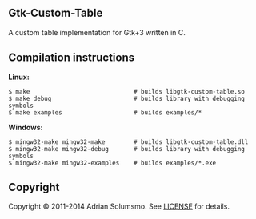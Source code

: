 ## Gtk-Custom-Table

A custom table implementation for Gtk+3 written in C.

## Compilation instructions

**Linux:**

    $ make                             # builds libgtk-custom-table.so
    $ make debug                       # builds library with debugging symbols
    $ make examples                    # builds examples/*
    
**Windows:**

    $ mingw32-make mingw32-make        # builds libgtk-custom-table.dll
    $ mingw32-make mingw32-debug       # builds library with debugging symbols
    $ mingw32-make mingw32-examples    # builds examples/*.exe

## Copyright

Copyright &copy; 2011-2014 Adrian Solumsmo. See [LICENSE](https://github.com/honeymustard/gtk-custom-table/blob/master/LICENSE) for details.

